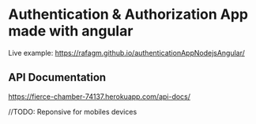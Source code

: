 # Authentication & Authorization App made with angular

Live example: https://rafagm.github.io/authenticationAppNodejsAngular/

## API Documentation

https://fierce-chamber-74137.herokuapp.com/api-docs/


//TODO: Reponsive for mobiles devices
